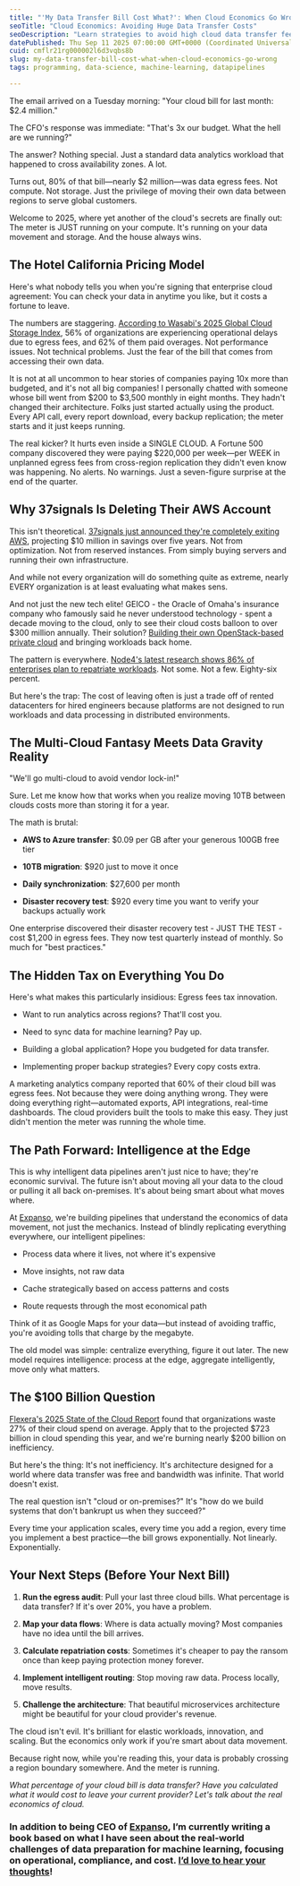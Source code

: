 ```yaml
---
title: "'My Data Transfer Bill Cost What?': When Cloud Economics Go Wrong"
seoTitle: "Cloud Economics: Avoiding Huge Data Transfer Costs"
seoDescription: "Learn strategies to avoid high cloud data transfer fees in this analysis on unexpected cloud economics and costs"
datePublished: Thu Sep 11 2025 07:00:00 GMT+0000 (Coordinated Universal Time)
cuid: cmflr21rg000002l6d3vqbs8b
slug: my-data-transfer-bill-cost-what-when-cloud-economics-go-wrong
tags: programming, data-science, machine-learning, datapipelines

---
```


The email arrived on a Tuesday morning: "Your cloud bill for last month: $2.4 million."

The CFO's response was immediate: "That's 3x our budget. What the hell are we running?"

The answer? Nothing special. Just a standard data analytics workload that happened to cross availability zones. A lot.

Turns out, 80% of that bill—nearly $2 million—was data egress fees. Not compute. Not storage. Just the privilege of moving their own data between regions to serve global customers.

Welcome to 2025, where yet another of the cloud's secrets are finally out: The meter is JUST running on your compute. It's running on your data movement and storage. And the house always wins.

## The Hotel California Pricing Model

Here's what nobody tells you when you're signing that enterprise cloud agreement: You can check your data in anytime you like, but it costs a fortune to leave.

The numbers are staggering. [According to Wasabi's 2025 Global Cloud Storage Index](https://wasabi.com/company/newsroom/press-releases/over-half-of-organizations-globally-experience-it-or-business-delays-due-to-cloud-storage-fees-according-to-wasabi-s-2025-global-cloud-storage-index), 56% of organizations are experiencing operational delays due to egress fees, and 62% of them paid overages. Not performance issues. Not technical problems. Just the fear of the bill that comes from accessing their own data.

It is not at all uncommon to hear stories of companies paying 10x more than budgeted, and it's not all big companies! I personally chatted with someone whose bill went from $200 to $3,500 monthly in eight months. They hadn't changed their architecture. Folks just started actually using the product. Every API call, every report download, every backup replication; the meter starts and it just keeps running.

The real kicker? It hurts even inside a SINGLE CLOUD. A Fortune 500 company discovered they were paying $220,000 per week—per WEEK in unplanned egress fees from cross-region replication they didn't even know was happening. No alerts. No warnings. Just a seven-figure surprise at the end of the quarter.

## Why 37signals Is Deleting Their AWS Account

This isn't theoretical. [37signals just announced they're completely exiting AWS](https://world.hey.com/dhh/37signals-is-leaving-the-cloud-654b47e0), projecting $10 million in savings over five years. Not from optimization. Not from reserved instances. From simply buying servers and running their own infrastructure.

And while not every organization will do something quite as extreme, nearly EVERY organization is at least evaluating what makes sens.

And not just the new tech elite! GEICO - the Oracle of Omaha's insurance company who famously said he never understood technology - spent a decade moving to the cloud, only to see their cloud costs balloon to over $300 million annually. Their solution? [Building their own OpenStack-based private cloud](https://www.thestack.technology/warren-buffetts-geico-repatriates-work-from-the-cloud-continues-ambitious-infrastructure-overhaul/) and bringing workloads back home.

The pattern is everywhere. [Node4's latest research shows 86% of enterprises plan to repatriate workloads](https://petri.com/enterprises-cloud-repatriation-select-workloads/). Not some. Not a few. Eighty-six percent.

But here's the trap: The cost of leaving often is just a trade off of rented datacenters for hired engineers because platforms are not designed to run workloads and data processing in distributed environments.

## The Multi-Cloud Fantasy Meets Data Gravity Reality

"We'll go multi-cloud to avoid vendor lock-in!"

Sure. Let me know how that works when you realize moving 10TB between clouds costs more than storing it for a year.

The math is brutal:

* **AWS to Azure transfer**: $0.09 per GB after your generous 100GB free tier
    
* **10TB migration**: $920 just to move it once
    
* **Daily synchronization**: $27,600 per month
    
* **Disaster recovery test**: $920 every time you want to verify your backups actually work
    

One enterprise discovered their disaster recovery test - JUST THE TEST - cost $1,200 in egress fees. They now test quarterly instead of monthly. So much for "best practices."

## The Hidden Tax on Everything You Do

Here's what makes this particularly insidious: Egress fees tax innovation.

* Want to run analytics across regions? That'll cost you.
    
* Need to sync data for machine learning? Pay up.
    
* Building a global application? Hope you budgeted for data transfer.
    
* Implementing proper backup strategies? Every copy costs extra.
    

A marketing analytics company reported that 60% of their cloud bill was egress fees. Not because they were doing anything wrong. They were doing everything right—automated exports, API integrations, real-time dashboards. The cloud providers built the tools to make this easy. They just didn't mention the meter was running the whole time.

## The Path Forward: Intelligence at the Edge

This is why intelligent data pipelines aren't just nice to have; they're economic survival. The future isn't about moving all your data to the cloud or pulling it all back on-premises. It's about being smart about what moves where.

At [Expanso](https://expanso.io), we're building pipelines that understand the economics of data movement, not just the mechanics. Instead of blindly replicating everything everywhere, our intelligent pipelines:

* Process data where it lives, not where it's expensive
    
* Move insights, not raw data
    
* Cache strategically based on access patterns and costs
    
* Route requests through the most economical path
    

Think of it as Google Maps for your data—but instead of avoiding traffic, you're avoiding tolls that charge by the megabyte.

The old model was simple: centralize everything, figure it out later. The new model requires intelligence: process at the edge, aggregate intelligently, move only what matters.

## The $100 Billion Question

[Flexera's 2025 State of the Cloud Report](https://info.flexera.com/CM-REPORT-State-of-the-Cloud) found that organizations waste 27% of their cloud spend on average. Apply that to the projected $723 billion in cloud spending this year, and we're burning nearly $200 billion on inefficiency.

But here's the thing: It's not inefficiency. It's architecture designed for a world where data transfer was free and bandwidth was infinite. That world doesn't exist.

The real question isn't "cloud or on-premises?" It's "how do we build systems that don't bankrupt us when they succeed?"

Every time your application scales, every time you add a region, every time you implement a best practice—the bill grows exponentially. Not linearly. Exponentially.

## Your Next Steps (Before Your Next Bill)

1. **Run the egress audit**: Pull your last three cloud bills. What percentage is data transfer? If it's over 20%, you have a problem.
    
2. **Map your data flows**: Where is data actually moving? Most companies have no idea until the bill arrives.
    
3. **Calculate repatriation costs**: Sometimes it's cheaper to pay the ransom once than keep paying protection money forever.
    
4. **Implement intelligent routing**: Stop moving raw data. Process locally, move results.
    
5. **Challenge the architecture**: That beautiful microservices architecture might be beautiful for your cloud provider's revenue.
    

The cloud isn't evil. It's brilliant for elastic workloads, innovation, and scaling. But the economics only work if you're smart about data movement.

Because right now, while you're reading this, your data is probably crossing a region boundary somewhere. And the meter is running.

*What percentage of your cloud bill is data transfer? Have you calculated what it would cost to leave your current provider? Let's talk about the real economics of cloud.*

### **In addition to being CEO of** [**Expanso**](https://expanso.io)**, I’m currently writing a book based on what I have seen about the real-world challenges of data preparation for machine learning, focusing on operational, compliance, and cost.** [**I’d love to hear your thoughts**](https://github.com/aronchick/Project-Zen-and-the-Art-of-Data-Maintenance)**!**